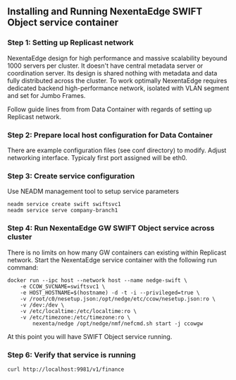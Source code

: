 ## Installing and Running NexentaEdge SWIFT Object service container

### Step 1: Setting up Replicast network
NexentaEdge design for high performance and massive scalability beyound 1000 servers per cluster. It doesn't have central metadata server or coordination server. Its design is shared nothing with metadata and data fully distributed across the cluster. To work optimally NexentaEdge requires dedicated backend high-performance network, isolated with VLAN segment and set for Jumbo Frames.

Follow guide lines from from Data Container with regards of setting up Replicast network.

### Step 2: Prepare local host configuration for Data Container
There are example configuration files (see conf directory) to modify. Adjust networking interface. Typicaly first port assigned will be eth0.

### Step 3: Create service configuration
Use NEADM management tool to setup service parameters
```
neadm service create swift swiftsvc1
neadm service serve company-branch1
```

### Step 4: Run NexentaEdge GW SWIFT Object service across cluster
There is no limits on how many GW containers can existing within Replicast network. Start the NexentaEdge service container with the following run command:
```
docker run --ipc host --network host --name nedge-swift \
	-e CCOW_SVCNAME=swiftsvc1 \
	-e HOST_HOSTNAME=$(hostname) -d -t -i --privileged=true \
	-v /root/c0/nesetup.json:/opt/nedge/etc/ccow/nesetup.json:ro \
	-v /dev:/dev \
	-v /etc/localtime:/etc/localtime:ro \
	-v /etc/timezone:/etc/timezone:ro \
        nexenta/nedge /opt/nedge/nmf/nefcmd.sh start -j ccowgw
```

At this point you will have SWIFT Object service running.

### Step 6: Verify that service is running
```
curl http://localhost:9981/v1/finance
```
